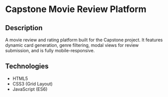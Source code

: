 # Capstone Movie Review Platform

## Description
A movie review and rating platform built for the Capstone project. It features dynamic card generation, genre filtering, modal views for review submission, and is fully mobile-responsive.

## Technologies
* HTML5
* CSS3 (Grid Layout)
* JavaScript (ES6)
